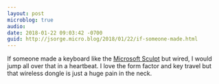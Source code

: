 ```yaml
---
layout: post
microblog: true
audio: 
date: 2018-01-22 09:03:42 -0700
guid: http://jsorge.micro.blog/2018/01/22/if-someone-made.html
---
```

If someone made a keyboard like the [Microsoft Sculpt](http://drops.jsorge.net/SC6o1D) but wired, I would jump all over that in a heartbeat. I love the form factor and key travel but that wireless dongle is just a huge pain in the neck.
